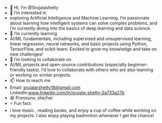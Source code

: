 - 👋 Hi, I’m @Srujalashetty
- 👀 I’m interested in
- exploring Artificial Intelligence and Machine Learning. I’m passionate about learning how intelligent systems can solve complex problems, and I’m currently diving into the basics of deep learning and data science.
- 🌱 I’m currently learning
- AI/ML fundamentals, including supervised and unsupervised learning, linear regression, neural networks, and basic projects using Python, TensorFlow, and scikit-learn. Excited to grow my knowledge and take on new challenges!
- 💞️ I’m looking to collaborate on
- AI/ML projects and open-source contributions (especially beginner-friendly tasks). I’d love to collaborate with others who are also learning or working on similar projects.
- 📫 How to reach me
- Email: srujalarshetty18@gmail.com
LinkedIn:www.linkedin.com/in/srujala-shetty-2a733a27b
- 😄 Pronouns: she/her
- ⚡ Fun fact:
- i love  music , reading books, and enjoy a cup of coffee while working on my projects. I also enjoy playing badminton whenever I get the chance!

<!---
Srujalashetty/Srujalashetty is a ✨ special ✨ repository because its `README.md` (this file) appears on your GitHub profile.
You can click the Preview link to take a look at your changes.
--->
